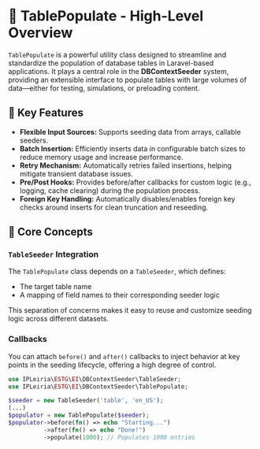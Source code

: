 # 📄 TablePopulate - High-Level Overview

`TablePopulate` is a powerful utility class designed to streamline and standardize the population of database tables in Laravel-based applications. It plays a central role in the **DBContextSeeder** system, providing an extensible interface to populate tables with large volumes of data—either for testing, simulations, or preloading content.

## 🌟 Key Features

- **Flexible Input Sources:** Supports seeding data from arrays, callable seeders.
- **Batch Insertion:** Efficiently inserts data in configurable batch sizes to reduce memory usage and increase performance.
- **Retry Mechanism:** Automatically retries failed insertions, helping mitigate transient database issues.
- **Pre/Post Hooks:** Provides before/after callbacks for custom logic (e.g., logging, cache clearing) during the population process.
- **Foreign Key Handling:** Automatically disables/enables foreign key checks around inserts for clean truncation and reseeding.

## 🧠 Core Concepts

### `TableSeeder` Integration
The `TablePopulate` class depends on a `TableSeeder`, which defines:
- The target table name
- A mapping of field names to their corresponding seeder logic

This separation of concerns makes it easy to reuse and customize seeding logic across different datasets.

### Callbacks
You can attach `before()` and `after()` callbacks to inject behavior at key points in the seeding lifecycle, offering a high degree of control.

```php
use IPLeiria\ESTG\EI\DBContextSeeder\TableSeeder;
use IPLeiria\ESTG\EI\DBContextSeeder\TablePopulate;

$seeder = new TableSeeder('table', 'en_US');
(...)
$populator = new TablePopulate($seeder);
$populator->before(fn() => echo "Starting...")
          ->after(fn() => echo "Done!")
          ->populate(1000); // Populates 1000 entries
